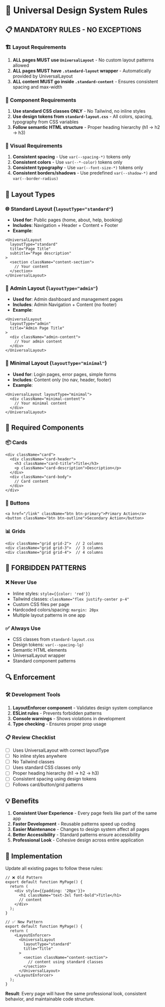 # 🎨 Universal Design System Rules

## 📋 **MANDATORY RULES - NO EXCEPTIONS**

### 🏗️ **Layout Requirements**
1. **ALL pages MUST use `UniversalLayout`** - No custom layout patterns allowed
2. **ALL pages MUST have `.standard-layout` wrapper** - Automatically provided by UniversalLayout
3. **ALL content MUST go inside `.standard-content`** - Ensures consistent spacing and max-width

### 🎯 **Component Requirements**
1. **Use standard CSS classes ONLY** - No Tailwind, no inline styles
2. **Use design tokens from `standard-layout.css`** - All colors, spacing, typography from CSS variables
3. **Follow semantic HTML structure** - Proper heading hierarchy (h1 → h2 → h3)

### 🎨 **Visual Requirements**
1. **Consistent spacing** - Use `var(--spacing-*)` tokens only
2. **Consistent colors** - Use `var(--*-color)` tokens only  
3. **Consistent typography** - Use `var(--font-size-*)` tokens only
4. **Consistent borders/shadows** - Use predefined `var(--shadow-*)` and `var(--border-radius)`

## 📐 **Layout Types**

### 🌐 **Standard Layout** (`layoutType="standard"`)
- **Used for**: Public pages (home, about, help, booking)
- **Includes**: Navigation + Header + Content + Footer
- **Example**:
```tsx
<UniversalLayout 
  layoutType="standard"
  title="Page Title" 
  subtitle="Page description"
>
  <section className="content-section">
    // Your content
  </section>
</UniversalLayout>
```

### 🔧 **Admin Layout** (`layoutType="admin"`)
- **Used for**: Admin dashboard and management pages
- **Includes**: Admin Navigation + Content (no footer)
- **Example**:
```tsx
<UniversalLayout 
  layoutType="admin"
  title="Admin Page Title"
>
  <div className="admin-content">
    // Your admin content
  </div>
</UniversalLayout>
```

### 📄 **Minimal Layout** (`layoutType="minimal"`)
- **Used for**: Login pages, error pages, simple forms
- **Includes**: Content only (no nav, header, footer)
- **Example**:
```tsx
<UniversalLayout layoutType="minimal">
  <div className="minimal-content">
    // Your minimal content
  </div>
</UniversalLayout>
```

## 🧩 **Required Components**

### 📦 **Cards**
```tsx
<div className="card">
  <div className="card-header">
    <h3 className="card-title">Title</h3>
    <p className="card-description">Description</p>
  </div>
  <div className="card-body">
    // Card content
  </div>
</div>
```

### 🔘 **Buttons**
```tsx
<a href="/link" className="btn btn-primary">Primary Action</a>
<button className="btn btn-outline">Secondary Action</button>
```

### 📊 **Grids**
```tsx
<div className="grid grid-2">  // 2 columns
<div className="grid grid-3">  // 3 columns  
<div className="grid grid-4">  // 4 columns
```

## 🚫 **FORBIDDEN PATTERNS**

### ❌ **Never Use**
- Inline styles: `style={{color: 'red'}}`
- Tailwind classes: `className="flex justify-center p-4"`
- Custom CSS files per page
- Hardcoded colors/spacing: `margin: 20px`
- Multiple layout patterns in one app

### ✅ **Always Use**
- CSS classes from `standard-layout.css`
- Design tokens: `var(--spacing-lg)`
- Semantic HTML elements
- UniversalLayout wrapper
- Standard component patterns

## 🔍 **Enforcement**

### 🛠️ **Development Tools**
1. **LayoutEnforcer component** - Validates design system compliance
2. **ESLint rules** - Prevents forbidden patterns
3. **Console warnings** - Shows violations in development
4. **Type checking** - Ensures proper prop usage

### 📋 **Review Checklist**
- [ ] Uses UniversalLayout with correct layoutType
- [ ] No inline styles anywhere
- [ ] No Tailwind classes
- [ ] Uses standard CSS classes only
- [ ] Proper heading hierarchy (h1 → h2 → h3)
- [ ] Consistent spacing using design tokens
- [ ] Follows card/button/grid patterns

## 💡 **Benefits**

1. **Consistent User Experience** - Every page feels like part of the same app
2. **Faster Development** - Reusable patterns speed up coding
3. **Easier Maintenance** - Changes to design system affect all pages
4. **Better Accessibility** - Standard patterns ensure accessibility
5. **Professional Look** - Cohesive design across entire application

## 🎯 **Implementation**

Update all existing pages to follow these rules:

```tsx
// ❌ Old Pattern
export default function MyPage() {
  return (
    <div style={{padding: '20px'}}>
      <h1 className="text-3xl font-bold">Title</h1>
      // content
    </div>
  );
}

// ✅ New Pattern  
export default function MyPage() {
  return (
    <LayoutEnforcer>
      <UniversalLayout 
        layoutType="standard"
        title="Title"
      >
        <section className="content-section">
          // content using standard classes
        </section>
      </UniversalLayout>
    </LayoutEnforcer>
  );
}
```

**Result**: Every page will have the same professional look, consistent behavior, and maintainable code structure. 